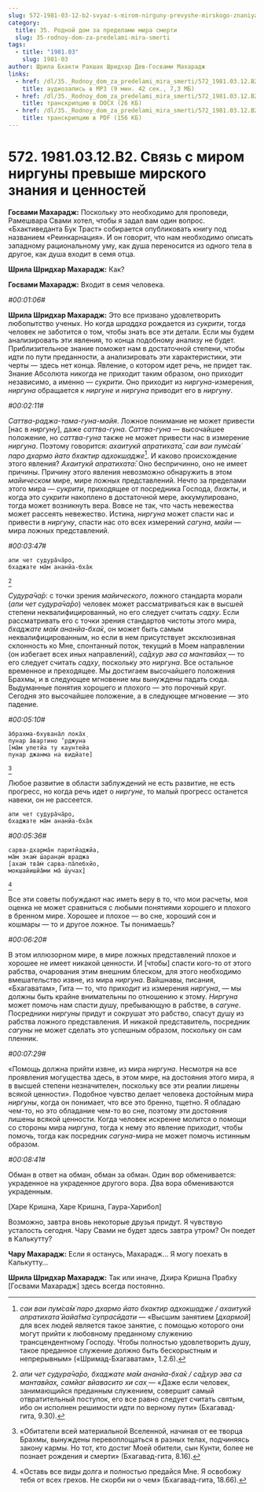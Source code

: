 ```yaml
---
slug: 572-1981-03-12-b2-svyaz-s-mirom-nirguny-prevyshe-mirskogo-znaniya-i-tsennostej
category:
  title: 35. Родной дом за пределами мира смерти
  slug: 35-rodnoy-dom-za-predelami-mira-smerti
tags:
  - title: "1981.03"
    slug: 1981-03
author: Шрила Бхакти Ракшак Шридхар Дев-Госвами Махарадж
links:
  - href: /dl/35._Rodnoy_dom_za_predelami_mira_smerti/572_1981.03.12.B2_SridharMj_Svjaz_s_mirom_nirguny_prevyshe_mirskogo_znanija_i_cennostej.mp3
    title: аудиозапись в MP3 (9 мин. 42 сек., 7,3 МБ)
  - href: /dl/35._Rodnoy_dom_za_predelami_mira_smerti/572_1981.03.12.B2_SridharMj_Svjaz_s_mirom_nirguny_prevyshe_mirskogo_znanija_i_cennostej.docx
    title: транскрипцию в DOCX (26 КБ)
  - href: /dl/35._Rodnoy_dom_za_predelami_mira_smerti/572_1981.03.12.B2_SridharMj_Svjaz_s_mirom_nirguny_prevyshe_mirskogo_znanija_i_cennostej.pdf
    title: транскрипцию в PDF (156 КБ)
---
```


# 572. 1981.03.12.B2. Связь с миром ниргуны превыше мирского знания и ценностей

**Госвами Махарадж:** Поскольку это необходимо для проповеди, Рамешвара Свами хотел, чтобы я задал вам один вопрос. «Бхактиведанта Бук Траст» собирается опубликовать книгу под названием «Реинкарнация». И он говорит, что нам необходимо описать западному рациональному уму, как душа переносится из одного тела в другое, как душа входит в семя отца.

**Шрила Шридхар Махарадж:** Как?

**Госвами Махарадж:** Входит в семя человека.

*#00:01:06#*

**Шрила Шридхар Махарадж:** Это все призвано удовлетворить любопытство ученых. Но когда *шраддха* рождается из *сукрити*, тогда человек не заботится о том, чтобы знать все эти детали. Если мы будем анализировать эти явления, то конца подобному анализу не будет. Приблизительное знание поможет нам в достаточной степени, чтобы идти по пути преданности, а анализировать эти характеристики, эти черты — здесь нет конца. Явление, о котором идет речь, не придет так. Знание Абсолюта никогда не приходит таким образом, оно приходит независимо, а именно — *сукрити*. Оно приходит из *ниргуна*-измерения, *ниргуна* обращается к *ниргуне* и *ниргуна* приводит его в *ниргуну*.

*#00:02:11#*

*Саттва-раджа-тама-гуна-майя*. Ложное понимание не может привести [нас в *ниргуну*], даже *саттва-гуна*. *Саттва-гуна* — высочайшее положение, но *саттва-гуна* также не может привести нас в измерение *ниргуна*. Поэтому говорится: *ахаитукй апратихата̄,* *саи ваи пум̇са̄м̇ паро дхармо йато бхактир адхокш̣адже*[^_ftn1]. И каково происхождение этого явления? *Ахаитукй апратихата̄*: Оно беспричинно, оно не имеет причины. Причину этого явления невозможно обнаружить в этом *майическом* мире, мире ложных представлений. Нечто за пределами этого мира — *сукрити*, приходящее от посредника Господа, *бхакты*, и когда это *сукрити* накоплено в достаточной мере, аккумулировано, тогда может возникнуть вера. Вовсе не так, что часть невежества может рассеять невежество. Истина, *ниргуна* может спасти нас и привести в *ниргуну*, спасти нас ото всех измерений *сагуна*, *майи* — мира ложных представлений.

*#00:03:47#*

    апи чет судура̄ча̄ро,
    бхаджате ма̄м ананйа-бха̄к
[^_ftn2]

*Судура̄ча̄р*: с точки зрения *майического*, ложного стандарта морали (*апи чет судура̄ча̄ро*) человек может рассматриваться как в высшей степени неквалифицированный, но его следует считать *садху*. Если рассматривать его с точки зрения стандартов чистоты этого мира, *бхаджате ма̄м ананйа-бха̄к*, он может быть самым неквалифицированным, но если в нем присутствует эксклюзивная склонность ко Мне, спонтанный поток, текущий в Моем направлении (он избегает всех иных направлений), *са̄дхур эва са мантавйах̣* — то его следует считать *садху*, поскольку это *ниргуна*. Все остальное временное и преходящее. Мы достигаем высочайшего положения Брахмы, и в следующее мгновение мы вынуждены падать сюда. Выдуманные понятия хорошего и плохого — это порочный круг. Сегодня это высочайшее положение, а в следующее мгновение — это падение.

*#00:05:10#*

    а̄брахма-бхувана̄л лока̄х̣
    пунар а̄вартино ’рджуна
    [ма̄м упетйа ту каунтейа
    пунар джанма на видйате]
[^_ftn3]

Любое развитие в области заблуждений не есть развитие, не есть прогресс, но когда речь идет о *ниргуне*, то малый прогресс останется навеки, он не рассеется.

    апи чет судура̄ча̄ро,
    бхаджате ма̄м ананйа-бха̄к

*#00:05:36#*

    сарва-дхарма̄н паритйаджйа,
    ма̄м экам̇ ш́аран̣ам̇ враджа
    [ахам̇ тва̄м̇ сарва-па̄пебхйо,
    мокшайишйа̄ми ма̄ ш́учах̣]
[^_ftn4]

Все эти советы побуждают нас иметь веру в то, что мои расчеты, моя оценка не может сравниться с любыми понятиями хорошего и плохого в бренном мире. Хорошее и плохое — во сне, хороший сон и кошмары — то и другое ложное. Ты понимаешь?

*#00:06:20#*

В этом иллюзорном мире, в мире ложных представлений плохое и хорошее не имеет никакой ценности. И [чтобы] спасти кого-то от этого рабства, очарования этим внешним блеском, для этого необходимо вмешательство извне, из мира *ниргуна*. Вайшнавы, писания, «Бхагаватам», Гита — то, что приходит из измерения *ниргуна*, — мы должны быть крайне внимательны по отношению к этому. *Ниргуна* может помочь нам спасти душу, пребывающую в рабстве, в *сагуне*. Посредники *ниргуны* придут и сокрушат это рабство, спасут душу из рабства ложного представления. И никакой представитель, посредник *сагуны* не может сделать это успешным образом, поскольку он сам пленник.

*#00:07:29#*

«Помощь должна прийти извне, из мира *ниргуна*. Несмотря на все проявления могущества здесь, в этом мире, на достояния этого мира, я в высшей степени незначителен, поскольку все эти реалии лишены всякой ценности». Подобное чувство делает человека достойным мира *ниргуны*, когда он понимает, что все это бренно, тщетно. Я обладаю чем-то, но это обладание чем-то во сне, поэтому эти достояния лишены всякой ценности. Когда человек искренне молится о помощи со стороны мира *ниргуна*, тогда к нему это явление приходит, чтобы помочь, тогда как посредник *сагуна*-мира не может помочь истинным образом.

*#00:08:41#*

Обман в ответ на обман, обман за обман. Один вор обменивается: украденное на украденное другого вора. Два вора обмениваются украденным.

[Харе Кришна, Харе Кришна, Гаура-Харибол]

Возможно, завтра вновь некоторые друзья придут. Я чувствую усталость сегодня. Чару Свами не будет здесь завтра утром? Он поедет в Калькутту?

**Чару Махарадж:** Если я останусь, Махарадж… Я могу поехать в Калькутту…

**Шрила Шридхар Махарадж:** Так или иначе, Дхира Кришна Прабху [Госвами Махарадж] здесь всегда постоянно.



[^_ftn1]: *саи ваи пум̇са̄м̇ паро дхармо йато бхактир адхокш̣адже / ахаитукй апратихата̄ йайа̄тма̄ супрасӣдати* — «Высшим занятием [*дхармой*] для всех людей является такое занятие, с помощью которого они могут прийти к любовному преданному служению трансцендентному Господу. Чтобы полностью удовлетворить душу, такое преданное служение должно быть бескорыстным и непрерывным» («Шримад-Бхагаватам», 1.2.6).

[^_ftn2]: *апи чет судура̄ча̄ро, бхаджате ма̄м ананйа-бха̄к / са̄дхур эва са мантавйах̣, самйаг вйавасито хи сах̣* — «Даже если человек, занимающийся преданным служением, совершит самый отвратительный поступок, его все равно следует считать святым, ибо он исполнен решимости идти по верному пути» (Бхагавад-гита, 9.30).

[^_ftn3]: «Обитатели всей материальной Вселенной, начиная от ее творца Брахмы, вынуждены перевоплощаться в разных телах, подчиняясь закону кармы. Но тот, кто достиг Моей обители, сын Кунти, более не познает рождения и смерти» (Бхагавад-гита, 8.16).

[^_ftn4]: «Оставь все виды долга и полностью предайся Мне. Я освобожу тебя от всех грехов. Не скорби ни о чем» (Бхагавад-гита, 18.66).

